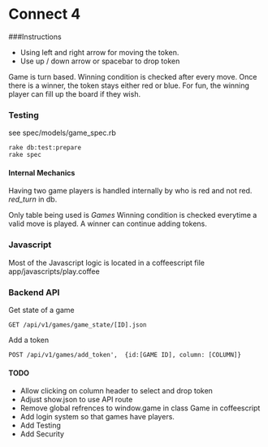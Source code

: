 # Connect 4


###Instructions

* Using left and right arrow for moving the token.
* Use up / down arrow or spacebar to drop token

Game is turn based.  Winning condition is checked after every move.
Once there is a winner, the token stays either red or blue.
For fun, the winning player can fill up the board if they wish.

### Testing
see spec/models/game_spec.rb

```
rake db:test:prepare
rake spec
```

#### Internal Mechanics
Having two game players is handled internally by who is red and not red. *red_turn* in db.

Only table being used is *Games*
Winning condition is checked everytime a valid move is played.
A winner can continue adding tokens.


### Javascript
Most of the Javascript logic is located in a coffeescript file 
app/javascripts/play.coffee

### Backend API


Get state of a game

```
GET /api/v1/games/game_state/[ID].json
```

Add a token

```
POST /api/v1/games/add_token',  {id:[GAME ID], column: [COLUMN]}
```


#### TODO
* Allow clicking on column header to select and drop token
* Adjust show.json to use API route
* Remove global refrences to window.game in class Game in coffeescript
* Add login system so that games have players.
* Add Testing
* Add Security